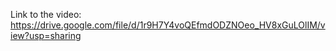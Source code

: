 Link to the video: https://drive.google.com/file/d/1r9H7Y4voQEfmdODZNOeo_HV8xGuLOlIM/view?usp=sharing
